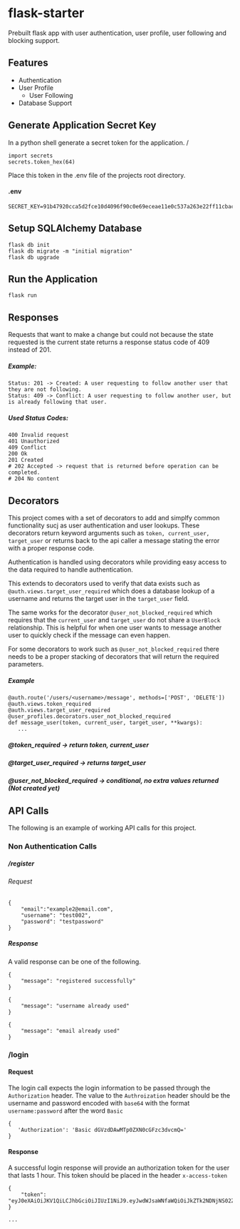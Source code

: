 # flask-starter
Prebuilt flask app with user authentication, user profile, user following and blocking support.


## Features
 * Authentication
 * User Profile
    * User Following
 * Database Support



## Generate Application Secret Key
In a python shell generate a secret token for the application. /

```
import secrets
secrets.token_hex(64)
```

Place this token in the .env file of the projects root directory.
#### .env
```
SECRET_KEY=91b47920cca5d2fce10d4096f90c0e69eceae11e0c537a263e22ff11cbacdf34c00492deb6643cf676b68efd12a781ec174ae3abbe7f8f1d83b00a8fee234927
```

## Setup SQLAlchemy Database
```
flask db init
flask db migrate -m "initial migration"
flask db upgrade
```

## Run the Application
```
flask run
```


## Responses

Requests that want to make a change but could not because the state requested is the current state returns a response status code of 409 instead of 201.

##### Example:
```
Status: 201 -> Created: A user requesting to follow another user that they are not following.
Status: 409 -> Conflict: A user requesting to follow another user, but is already following that user.
```

##### Used Status Codes:
```
400 Invalid request
401 Unauthorized
409 Conflict
200 Ok
201 Created
# 202 Accepted -> request that is returned before operation can be completed.
# 204 No content
```


## Decorators

This project comes with a set of decorators to add and simplfy common functionality sucj as user authentication and user lookups.
These decorators return keyword arguments such as `token, current_user, target_user` or returns back to the api caller a message stating the error with a proper response code.


Authentication is handled using decorators while providing easy access to the data required to handle authentication.

This extends to decorators used to verify that data exists such as `@auth.views.target_user_required` which does a database lookup of a username and returns the target user in the `target_user` field. 

The same works for the decorator `@user_not_blocked_required` which requires that the `current_user` and `target_user` do not share a `UserBlock` relationship. This is helpful for when one user wants to message another user to quickly check if the message can even happen. 

For some decorators to work such as `@user_not_blocked_required` there needs to be a proper stacking of decorators that will return the required parameters. 

##### Example
```
@auth.route('/users/<username>/message', methods=['POST', 'DELETE'])
@auth.views.token_required
@auth.views.target_user_required
@user_profiles.decorators.user_not_blocked_required
def message_user(token, current_user, target_user, **kwargs):
   ...
```

##### @token_required -> return token, current_user
##### @target_user_required -> returns target_user
##### @user_not_blocked_required -> conditional, no extra values returned (Not created yet)

## API Calls
The following is an example of working API calls for this project.

### Non Authentication Calls

##### /register
###### Request
```
{
    "email":"example2@email.com",
    "username": "test002",
    "password": "testpassword"  
}
```

##### Response
A valid response can be one of the following.
```
{
    "message": "registered successfully"
}
```

```
{
    "message": "username already used"
}
```

```
{
    "message": "email already used"
}
```


### /login
#### Request
The login call expects the login information to be passed through the `Authorization` header.
The value to the `Authroization` header should be the username and password encoded with `base64` with the format `username:password` after the word `Basic`
```
{
   'Authorization': 'Basic dGVzdDAwMTp0ZXN0cGFzc3dvcmQ='
}
```

#### Response
A successful login response will provide an authorization token for the user that lasts 1 hour.
This token should be placed in the header `x-access-token`
```
{
    "token": "eyJ0eXAiOiJKV1QiLCJhbGciOiJIUzI1NiJ9.eyJwdWJsaWNfaWQiOiJkZTk2NDNjNS02ZTQ1LTQyZWEtYTJlOS03YTA1Yjg3NmUwNTMiLCJjcmVhdGVkIjoiMjAyMi0wNS0xNVQxMjoyMzoxMi4yNzU1NTMiLCJleHBpcmVzIjoiMjAyMi0wNS0xNVQxMzoyMzoxMi4yNzU1NjYifQ.E0x5WInJirl3txAuLY8fEXNJYO_Mu0LhcR9Tp9Zt42o"
}
```

```
...
```
